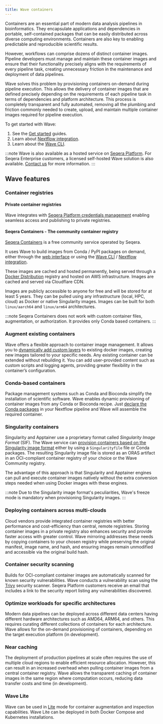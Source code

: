 ```yaml
---
title: Wave containers
---
```


Containers are an essential part of modern data analysis pipelines in bioinformatics. They encapsulate applications and dependencies in portable, self-contained packages that can be easily distributed across diverse computing environments. Containers are also key to enabling predictable and reproducible scientific results.

However, workflows can comprise dozens of distinct container images. Pipeline developers must manage and maintain these container images and ensure that their functionality precisely aligns with the requirements of every pipeline task, creating unnecessary friction in the maintenance and deployment of data pipelines.

Wave solves this problem by provisioning containers on-demand during pipeline execution. This allows the delivery of container images that are defined precisely depending on the requirements of each pipeline task in terms of dependencies and platform architecture. This process is completely transparent and fully automated, removing all the plumbing and friction commonly needed to create, upload, and maintain multiple container images required for pipeline execution.

To get started with Wave:

1. See the [Get started][started] guides.
1. Learn about [Nextflow integration][nf].
1. Learn about the [Wave CLI][cli].

:::note
Wave is also available as a hosted service on [Seqera Platform](https://cloud.seqera.io/). For Seqera Enterprise customers, a licensed self-hosted Wave solution is also available. [Contact us](https://seqera.io/contact-us/) for more information.
:::

[started]: ./tutorials/index.md
[nf]: ./nextflow/index.md
[cli]: ./cli/index.md

## Wave features

### Container registries

#### Private container registries

Wave integrates with [Seqera Platform credentials management][private] enabling seamless access and publishing to private registries.

[private]: ./nextflow/use-cases.md#access-private-container-repositories

#### Seqera Containers - The community container registry

[Seqera Containers] is a free community service operated by Seqera.

It uses Wave to build images from Conda / PyPI packages on demand, either through the [web interface](https://seqera.io/containers/) or using the [Wave CLI](./cli/index.md) / [Nextflow integration](./nextflow/index.md).

These images are cached and hosted permanently, being served through a [Docker Distribution][docker] registry and hosted on AWS infrastructure. Images are cached and served via Cloudflare CDN.

Images are publicly accessible to anyone for free and will be stored for at least 5 years. They can be pulled using any infrastructure (local, HPC, cloud) as Docker or native Singularity images. Images can be built for both `linux/aarch64` and `linux/arm64` architectures.

:::note
Seqera Containers does not work with custom container files, augmentation, or authorization. It provides only Conda based containers.
:::

[docker]: https://github.com/distribution/distribution
[Seqera Containers]: https://seqera.io/containers/

### Augment existing containers

Wave offers a flexible approach to container image management. It allows you to [dynamically add custom layers][augment] to existing docker images, creating new images tailored to your specific needs.
Any existing container can be extended without rebuilding it. You can add user-provided content such as custom scripts and logging agents, providing greater flexibility in the container’s configuration.

[augment]: ./provisioning.md#container-augmentation

### Conda-based containers

Package management systems such as Conda and Bioconda simplify the installation of scientific software.
Wave enables dynamic provisioning of container images from any Conda or Bioconda recipe. Just [declare the Conda packages][conda] in your Nextflow pipeline and Wave will assemble the required container.

[conda]: ./nextflow/use-cases.md#build-conda-based-containers

### Singularity containers

Singularity and Apptainer use a proprietary format called _Singularity Image Format_ (SIF). The Wave service can [provision containers based on the Singularity image format][singularity] either by using a `Singularityfile` file or Conda packages. The resulting Singularity image file is stored as an ORAS artifact in an OCI-compliant container registry of your choice or the Wave Community registry.

The advantage of this approach is that Singularity and Apptainer engines can pull and execute container images natively without the extra conversion steps needed when using Docker images with these engines.

:::note
Due to the Singularity image format's peculiarities, Wave's freeze mode is mandatory when provisioning Singularity images.
:::

[singularity]: ./nextflow/use-cases.md#build-singularity-containers

### Deploying containers across multi-clouds

Cloud vendors provide integrated container registries with better performance and cost-efficiency than central, remote registries.
Storing container images in a private registry also enhances security and provide faster access with greater control.
Wave mirroring addresses these needs by copying containers to your chosen registry while preserving the original manifest, image name, and hash, and ensuring images remain unmodified and accessible via the original build hash.

### Container security scanning

Builds for OCI-compliant container images are automatically scanned for known security vulnerabilities. Wave conducts a vulnerability scan using the [Trivy](https://trivy.dev/) security scanner. Seqera Platform customers receive an email that includes a link to the security report listing any vulnerabilities discovered.

### Optimize workloads for specific architectures

Modern data pipelines can be deployed across different data centers having different hardware architectures such as AMD64, ARM64, and others. This requires curating different collections of containers for each architecture.
Wave allows for the on-demand provisioning of containers, depending on the target execution platform (in development).

### Near caching

The deployment of production pipelines at scale often requires the use of multiple cloud regions to enable efficient resource allocation.
However, this can result in an increased overhead when pulling container images from a central container registry. Wave allows the transparent caching of container images in the same region where computation occurs, reducing data transfer costs and time (in development).

### Wave Lite

Wave can be used in [Lite](./wave-lite.md) mode for container augmentation and inspection capabilities. Wave Lite can be deployed in both Docker Compose and Kubernetes installations.
